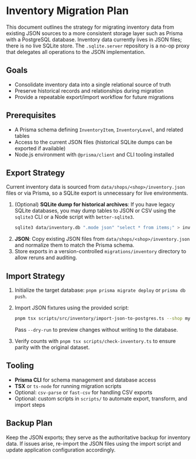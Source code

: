 # Inventory Migration Plan

This document outlines the strategy for migrating inventory data from existing JSON sources to a more consistent storage layer such as Prisma with a PostgreSQL database. Inventory data currently lives in JSON files; there is no live SQLite store. The `.sqlite.server` repository is a no-op proxy that delegates all operations to the JSON implementation.

## Goals

- Consolidate inventory data into a single relational source of truth
- Preserve historical records and relationships during migration
- Provide a repeatable export/import workflow for future migrations

## Prerequisites

- A Prisma schema defining `InventoryItem`, `InventoryLevel`, and related tables
- Access to the current JSON files (historical SQLite dumps can be exported if available)
- Node.js environment with `@prisma/client` and CLI tooling installed

## Export Strategy

Current inventory data is sourced from `data/shops/<shop>/inventory.json` files or via Prisma, so a SQLite export is unnecessary for live environments.

1. (Optional) **SQLite dump for historical archives**: If you have legacy SQLite databases, you may dump tables to JSON or CSV using the `sqlite3` CLI or a Node script with `better-sqlite3`.
   ```bash
   sqlite3 data/inventory.db ".mode json" "select * from items;" > inventory-items.json
   ```
2. **JSON**: Copy existing JSON files from `data/shops/<shop>/inventory.json` and normalize them to match the Prisma schema.
3. Store exports in a version-controlled `migrations/inventory` directory to allow reruns and auditing.

## Import Strategy

1. Initialize the target database: `pnpm prisma migrate deploy` or `prisma db push`.
2. Import JSON fixtures using the provided script:

   ```bash
   pnpm tsx scripts/src/inventory/import-json-to-postgres.ts --shop my-shop
   ```

   Pass `--dry-run` to preview changes without writing to the database.
3. Verify counts with `pnpm tsx scripts/check-inventory.ts` to ensure parity with the original dataset.

## Tooling

- **Prisma CLI** for schema management and database access
- **TSX** or `ts-node` for running migration scripts
- Optional: `csv-parse` or `fast-csv` for handling CSV exports
- Optional: custom scripts in `scripts/` to automate export, transform, and import steps

## Backup Plan

Keep the JSON exports; they serve as the authoritative backup for inventory data. If issues arise, re-import the JSON files using the import script and update application configuration accordingly.
